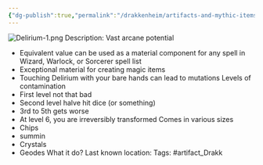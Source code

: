 ```yaml
---
{"dg-publish":true,"permalink":"/drakkenheim/artifacts-and-mythic-items/delirium/"}
---
```


![Delirium-1.png](/img/user/Attachments/Delirium-1.png)
Description: Vast arcane potential
- Equivalent value can be used as a material component for any spell in Wizard, Warlock, or Sorcerer spell list
- Exceptional material for creating magic items
- Touching Delirium with your bare hands can lead to mutations
Levels of contamination
- First level not that bad
- Second level halve hit dice (or something)
- 3rd to 5th gets worse
- At level 6, you are irreversibly transformed
Comes in various sizes
- Chips
- summin
- Crystals
- Geodes
What it do?
Last known location:
Tags: #artifact_Drakk 
